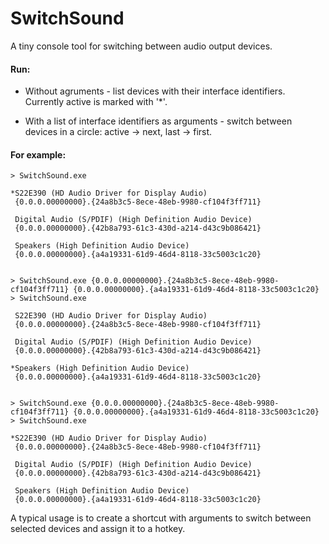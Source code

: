 # SwitchSound

A tiny console tool for switching between audio output devices.

#### Run:

 - Without agruments - list devices with their interface identifiers.
   Currently active is marked with '*'.

 - With a list of interface identifiers as arguments - switch between devices in a circle: active -> next, last -> first.

#### For example:

```
> SwitchSound.exe

*S22E390 (HD Audio Driver for Display Audio)
 {0.0.0.00000000}.{24a8b3c5-8ece-48eb-9980-cf104f3ff711}

 Digital Audio (S/PDIF) (High Definition Audio Device)
 {0.0.0.00000000}.{42b8a793-61c3-430d-a214-d43c9b086421}

 Speakers (High Definition Audio Device)
 {0.0.0.00000000}.{a4a19331-61d9-46d4-8118-33c5003c1c20}


> SwitchSound.exe {0.0.0.00000000}.{24a8b3c5-8ece-48eb-9980-cf104f3ff711} {0.0.0.00000000}.{a4a19331-61d9-46d4-8118-33c5003c1c20}
> SwitchSound.exe

 S22E390 (HD Audio Driver for Display Audio)
 {0.0.0.00000000}.{24a8b3c5-8ece-48eb-9980-cf104f3ff711}

 Digital Audio (S/PDIF) (High Definition Audio Device)
 {0.0.0.00000000}.{42b8a793-61c3-430d-a214-d43c9b086421}

*Speakers (High Definition Audio Device)
 {0.0.0.00000000}.{a4a19331-61d9-46d4-8118-33c5003c1c20}


> SwitchSound.exe {0.0.0.00000000}.{24a8b3c5-8ece-48eb-9980-cf104f3ff711} {0.0.0.00000000}.{a4a19331-61d9-46d4-8118-33c5003c1c20}
> SwitchSound.exe

*S22E390 (HD Audio Driver for Display Audio)
 {0.0.0.00000000}.{24a8b3c5-8ece-48eb-9980-cf104f3ff711}

 Digital Audio (S/PDIF) (High Definition Audio Device)
 {0.0.0.00000000}.{42b8a793-61c3-430d-a214-d43c9b086421}

 Speakers (High Definition Audio Device)
 {0.0.0.00000000}.{a4a19331-61d9-46d4-8118-33c5003c1c20}
```

A typical usage is to create a shortcut with arguments to switch between selected devices and assign it to a hotkey.
